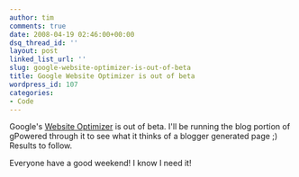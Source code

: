 ```yaml
---
author: tim
comments: true
date: 2008-04-19 02:46:00+00:00
dsq_thread_id: ''
layout: post
linked_list_url: ''
slug: google-website-optimizer-is-out-of-beta
title: Google Website Optimizer is out of beta
wordpress_id: 107
categories:
- Code
---
```


Google's [Website Optimizer](http://www.google.com/websiteoptimizer) is out of
beta. I'll be running the blog portion of gPowered through it to see what it
thinks of a blogger generated page ;) Results to follow.  
  
Everyone have a good weekend! I know I need it!

